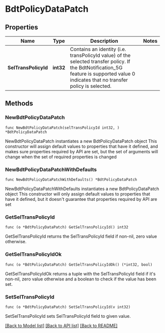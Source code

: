 # BdtPolicyDataPatch

## Properties

Name | Type | Description | Notes
------------ | ------------- | ------------- | -------------
**SelTransPolicyId** | **int32** | Contains an identity (i.e. transPolicyId value) of the selected transfer policy. If the BdtNotification_5G feature is supported value 0 indicates that no transfer policy is selected.  | 

## Methods

### NewBdtPolicyDataPatch

`func NewBdtPolicyDataPatch(selTransPolicyId int32, ) *BdtPolicyDataPatch`

NewBdtPolicyDataPatch instantiates a new BdtPolicyDataPatch object
This constructor will assign default values to properties that have it defined,
and makes sure properties required by API are set, but the set of arguments
will change when the set of required properties is changed

### NewBdtPolicyDataPatchWithDefaults

`func NewBdtPolicyDataPatchWithDefaults() *BdtPolicyDataPatch`

NewBdtPolicyDataPatchWithDefaults instantiates a new BdtPolicyDataPatch object
This constructor will only assign default values to properties that have it defined,
but it doesn't guarantee that properties required by API are set

### GetSelTransPolicyId

`func (o *BdtPolicyDataPatch) GetSelTransPolicyId() int32`

GetSelTransPolicyId returns the SelTransPolicyId field if non-nil, zero value otherwise.

### GetSelTransPolicyIdOk

`func (o *BdtPolicyDataPatch) GetSelTransPolicyIdOk() (*int32, bool)`

GetSelTransPolicyIdOk returns a tuple with the SelTransPolicyId field if it's non-nil, zero value otherwise
and a boolean to check if the value has been set.

### SetSelTransPolicyId

`func (o *BdtPolicyDataPatch) SetSelTransPolicyId(v int32)`

SetSelTransPolicyId sets SelTransPolicyId field to given value.



[[Back to Model list]](../README.md#documentation-for-models) [[Back to API list]](../README.md#documentation-for-api-endpoints) [[Back to README]](../README.md)


